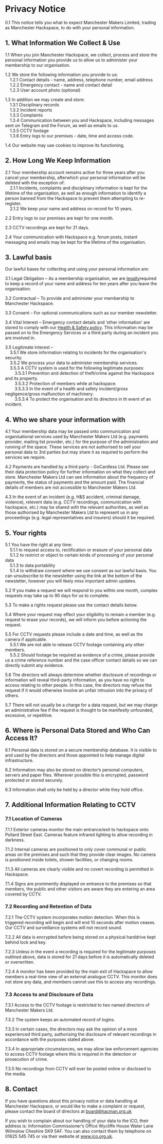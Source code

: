 # Privacy Notice

0.1 This notice tells you what to expect Manchester Makers Limited, trading as Manchester Hackspace, to do with your personal information.

## 1. What Information We Collect & Use

1.1 When you join Manchester Hackspace, we collect, process and store the personal information you provide us to allow us to administer your membership to our organisation.

1.2 We store the following information you provide to us:  
&nbsp;&nbsp;&nbsp;&nbsp;1.2.1 Contact details - name, address, telephone number, email address  
&nbsp;&nbsp;&nbsp;&nbsp;1.2.2 Emergency contact - name and contact detail  
&nbsp;&nbsp;&nbsp;&nbsp;1.2.3 User account photo (optional)

1.3 In addition we may create and store:  
&nbsp;&nbsp;&nbsp;&nbsp;1.3.1 Disciplinary records  
&nbsp;&nbsp;&nbsp;&nbsp;1.3.2 Incident reports  
&nbsp;&nbsp;&nbsp;&nbsp;1.3.3 Complaints  
&nbsp;&nbsp;&nbsp;&nbsp;1.3.4 Communication between you and Hackspace, including messages sent on Telegram and the Forum, as well as emails to us.  
&nbsp;&nbsp;&nbsp;&nbsp;1.3.5 CCTV footage  
&nbsp;&nbsp;&nbsp;&nbsp;1.3.6 Entry logs to our premises - date, time and access code.

1.4 Our website may use cookies to improve its functioning.

## 2. How Long We Keep Information

2.1 Your membership account remains active for three years after you cancel your membership, afterwhich your personal information will be deleted with the exception of:  
&nbsp;&nbsp;&nbsp;&nbsp;2.1.1 Incidents, complaints and disciplinary information is kept for the lifetime of the organisation, as well as enough information to identify a person banned from the Hackspace to prevent them attempting to re-register.  
&nbsp;&nbsp;&nbsp;&nbsp;2.1.2 We keep your name and address on record for 10 years.  

2.2 Entry logs to our premises are kept for one month.

2.3 CCTV recordings are kept for 21 days.

2.4 Your communication with Hackspace e.g. forum posts, instant messaging and emails may be kept for the lifetime of the organisation.

## 3. Lawful basis

Our lawful bases for collecting and using your personal information are:

3.1 Legal Obligation – As a membership organisation, we are [legally](https://www.legislation.gov.uk/ukpga/2006/46/part/8/chapter/2/crossheading/general)required to keep a record of your name and address for ten years after you leave the organisation.

3.2 Contractual – To provide and administer your membership to Manchester Hackspace.

3.3 Consent – For optional communications such as our member newsletter.

3.4 Vital Interest – Emergency contact details and ‘other information’ are stored to comply with our [Health & Safety policy](https://docs.hacman.org.uk/governance/health_safety/health_and_safety/). This information may be passed on to the Emergency Services or a third party during an incident you are involved in.

3.5 Legitimate Interest –  
&nbsp;&nbsp;&nbsp;&nbsp;3.5.1 We store information relating to incidents for the organisation's security.  
&nbsp;&nbsp;&nbsp;&nbsp;3.5.2 We process your data to administer membership services.  
&nbsp;&nbsp;&nbsp;&nbsp;3.5.3 A CCTV system is used for the following legitimate purposes:  
&nbsp;&nbsp;&nbsp;&nbsp;&nbsp;&nbsp;&nbsp;&nbsp;3.5.3.1 Prevention and detection of theft/crime against the Hackspace and its property.  
&nbsp;&nbsp;&nbsp;&nbsp;&nbsp;&nbsp;&nbsp;&nbsp;3.5.3.2 Protection of members while at hackspace.  
&nbsp;&nbsp;&nbsp;&nbsp;&nbsp;&nbsp;&nbsp;&nbsp;3.5.3.3 In the event of a health and safety incident/gross negligence/gross malfunction of machinery.  
&nbsp;&nbsp;&nbsp;&nbsp;&nbsp;&nbsp;&nbsp;&nbsp;3.5.3.4 To protect the organisation and its directors in th event of an incident.

## 4. Who we share your information with

4.1 Your membership data may be passed onto communication and organisational services used by Manchester Makers Ltd (e.g. payments provider, mailing list provider, etc.) for the purpose of the administration and running of the space. These services are not authorised to sell your personal data to 3rd parties but may share it as required to perform the services we require.

4.2 Payments are handled by a third party - GoCardless Ltd. Please see their data protection policy for further information on what they collect and store. Manchester Makers Ltd can see information about the frequency of payments, the status of payments and the amount paid. The financial details of members are not accessible to Manchester Makers Ltd.

4.3 In the event of an incident (e.g. H&S accident, criminal damage, violence), relevent data (e.g. CCTV recordings, communication with hackspace, etc.) may be shared with the relevant authorities, as well as those authorised by Manchester Makers Ltd to represent us in any proceedings (e.g. legal representatives and insurers) should it be required.

## 5. Your rights

5.1 You have the right at any time:  
&nbsp;&nbsp;&nbsp;&nbsp;5.1.1 to request access to, rectification or erasure of your personal data  
&nbsp;&nbsp;&nbsp;&nbsp;5.1.2 to restrict or object to certain kinds of processing of your personal data  
&nbsp;&nbsp;&nbsp;&nbsp;5.1.3 to data portability  
&nbsp;&nbsp;&nbsp;&nbsp;5.1.4 to withdraw consent where we use consent as our lawful basis. You can unsubscribe to the newsletter using the link at the bottom of the newsletter, however you will likely miss important admin updates.

5.2 If you make a request we will respond to you within one month, complex requests may take up to 90 days for us to complete.

5.3 To make a rights request please use the contact details below.

5.4 Where your request may effect your eligibility to remain a member (e.g. request to erase your records), we will inform you before actioning the request.

5.5 For CCTV requests please include a date and time, as well as the camera if applicable.  
&nbsp;&nbsp;&nbsp;&nbsp;5.5.1 We are not able to release CCTV footage containing any other members.  
&nbsp;&nbsp;&nbsp;&nbsp;5.5.2 Should footage be required as evidence of a crime, please provide us a crime reference number and the case officer contact details so we can directly submit any evidence.

5.6 The directors will always determine whether disclosure of recordings or information will reveal third-party information, as you have no right to access relating to other people. In this case, the directors may refuse the request if it would otherwise involve an unfair intrusion into the privacy of others.

5.7 There will not usually be a charge for a data request, but we may charge an administrative fee if the request is thought to be manifestly unfounded, excessive, or repetitive.

## 6. Where is Personal Data Stored and Who Can Access It?

6.1 Personal data is stored on a secure membership database. It is visible to and used by the directors and those appointed to help manage digital infrastructure.

6.2 Information may also be stored on director’s personal computers, servers and paper files. Wherever possible this is encrypted, password protected or stored securely.

6.3 Information shall only be held by a director while they hold office.

## 7. Additional Information Relating to CCTV

### 7.1 Location of Cameras

7.1.1 Exterior cameras monitor the main entrance/exit to hackspace onto Pollard Street East. Cameras feature infrared lighting to allow recording in darkness.

7.1.2 Internal cameras are positioned to only cover communal or public areas on the premises and such that they provide clear images. No camera is positioned inside toilets, shower facilities, or changing rooms.

7.1.3 All cameras are clearly visible and no covert recording is permitted in Hackspace.

7.1.4 Signs are prominently displayed on entrance to the premises so that members, the public and other visitors are aware they are entering an area covered by CCTV.

### 7.2 Recording and Retention of Data

7.2.1 The CCTV system incorporates motion detection. When this is triggered recording will begin and will end 10 seconds after motion ceases. Our CCTV and surveillance systems will not record sound.

7.2.2 All data is encrypted before being stored on a physical harddrive kept behind lock and key.

7.2.3 Unless in the event a recording is required for the legitimate purposes outlined above, data is stored for 21 days before it is automatically deleted or overwritten.

7.2.4 A monitor has been provided by the main exit of Hackspace to allow members a real-time view of an external analogue CCTV. This monitor does not store any data, and members cannot use this to access any recordings.

### 7.3 Access to and Disclosure of Data

7.3.1 Access to the CCTV footage is restricted to two named directors of Manchester Makers Ltd.

7.3.2 The system keeps an automated record of logins.

7.3.3 In certain cases, the directors may ask the opinion of a more experienced third party, authorising the disclosure of relevant recordings in accordance with the purposes stated above.

7.3.4 In appropriate circumstances, we may allow law enforcement agencies to access  CCTV footage where this is required in the detection or prosecution of crime.

7.3.5 No recordings from CCTV will ever be posted online or disclosed to the media.

## 8. Contact
If you have questions about this privacy notice or data handling at Manchester Hackspace, or would like to make a complaint or request, please contact the board of directors at [board@hacman.org.uk](mailto:board@hacman.org.uk)

If you wish to complain about our handling of your data to the ICO, their address is:
Information Commissioner’s Office
Wycliffe House
Water Lane
Wilmslow
Cheshire
SK9 5AF.
You can also contact them by telephone on 01625 545 745 or via their website at www.ico.org.uk.
